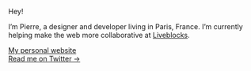 Hey!

I’m Pierre, a designer and developer living in Paris, France. I’m currently helping make the web more collaborative at [Liveblocks](https://github.com/liveblocks).

[My personal website](https://pierrelevaillant.com/) <br />
[Read me on Twitter &rarr;](https://twitter.com/levaillantp)
